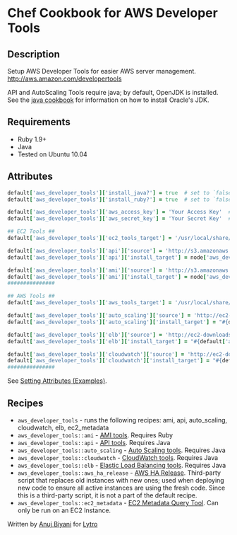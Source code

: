 # Chef Cookbook for AWS Developer Tools

## Description
Setup AWS Developer Tools for easier AWS server management. http://aws.amazon.com/developertools

API and AutoScaling Tools require java; by default, OpenJDK is installed. See the [java cookbook](https://github.com/opscode-cookbooks/java) for information on how to install Oracle's JDK.

## Requirements
* Ruby 1.9+
* Java
* Tested on Ubuntu 10.04

## Attributes
```ruby
default['aws_developer_tools']['install_java?'] = true  # set to `false` if you'd rather install java yourself
default['aws_developer_tools']['install_ruby?'] = true  # set to `false` if you'd rather install ruby yourself

default['aws_developer_tools']['aws_access_key'] = 'Your Access Key'  # you must set this if installing the API tools.
default['aws_developer_tools']['aws_secret_key'] = 'Your Secret Key'  # you must set this if installing the API tools.

## EC2 Tools ##
default['aws_developer_tools']['ec2_tools_target'] = '/usr/local/share/ec2_tools'

default['aws_developer_tools']['api']['source'] = 'http://s3.amazonaws.com/ec2-downloads/ec2-api-tools.zip'
default['aws_developer_tools']['api']['install_target'] = node['aws_developer_tools']['ec2_tools_target']

default['aws_developer_tools']['ami']['source'] = 'http://s3.amazonaws.com/ec2-downloads/ec2-ami-tools.zip'
default['aws_developer_tools']['ami']['install_target'] = node['aws_developer_tools']['ec2_tools_target']
###############

## AWS Tools ##
default['aws_developer_tools']['aws_tools_target'] = '/usr/local/share/aws_tools'

default['aws_developer_tools']['auto_scaling']['source'] = 'http://ec2-downloads.s3.amazonaws.com/AutoScaling-2011-01-01.zip'
default['aws_developer_tools']['auto_scaling']['install_target'] = "#{default['aws_developer_tools']['aws_tools_target']}/auto_scaling"

default['aws_developer_tools']['elb']['source'] = 'http://ec2-downloads.s3.amazonaws.com/ElasticLoadBalancing.zip'
default['aws_developer_tools']['elb']['install_target'] = "#{default['aws_developer_tools']['aws_tools_target']}/elb"

default['aws_developer_tools']['cloudwatch']['source'] = 'http://ec2-downloads.s3.amazonaws.com/CloudWatch-2010-08-01.zip'
default['aws_developer_tools']['cloudwatch']['install_target'] = "#{default['aws_developer_tools']['aws_tools_target']}/cloudwatch"
###############
```

See [Setting Attributes (Examples)](http://wiki.opscode.com/pages/viewpage.action?pageId=8257848).

## Recipes
* `aws_developer_tools` - runs the following recipes: ami, api, auto_scaling, cloudwatch, elb, ec2_metadata
* `aws_developer_tools::ami` - [AMI tools](http://aws.amazon.com/developertools/368). Requires Ruby
* `aws_developer_tools::api` - [API tools](http://aws.amazon.com/developertools/351). Requires Java
* `aws_developer_tools::auto_scaling` - [Auto Scaling tools](http://aws.amazon.com/developertools/2535). Requires Java
* `aws_developer_tools::cloudwatch` - [CloudWatch tools](http://aws.amazon.com/developertools/2534). Requires Java
* `aws_developer_tools::elb` - [Elastic Load Balancing tools](). Requires Java
* `aws_developer_tools::aws_ha_release` - [AWS HA Release](https://github.com/Lytro/aws-missing-tools/tree/suspend_certain_processes/aws-ha-release).
Third-party script that replaces old instances with new ones; used when deploying new code to ensure all active instances are
using the fresh code. Since this is a third-party script, it is not a part of the default recipe.
* `aws_developer_tools::ec2_metadata` - [EC2 Metadata Query Tool](http://aws.amazon.com/code/1825). Can only be run on an EC2 Instance.


Written by [Anuj Biyani](https://github.com/anujbiyani) for [Lytro](https://github.com/lytro)
